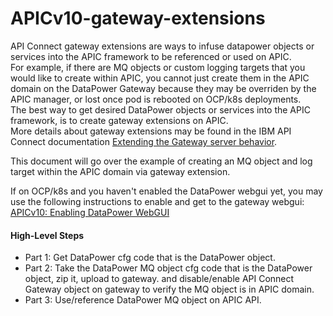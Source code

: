 # APICv10-gateway-extensions  
API Connect gateway extensions are ways to infuse datapower objects or services into the APIC framework to be referenced or used on APIC.  
For example, if there are MQ objects or custom logging targets that you would like to create within APIC, you cannot just create them in the APIC domain on the DataPower Gateway because they may be overriden by the APIC manager, or lost once pod is rebooted on OCP/k8s deployments.  
The best way to get desired DataPower objects or services into the APIC framework, is to create gateway extensions on APIC.  
More details about gateway extensions may be found in the IBM API Connect documentation [Extending the Gateway server behavior](https://www.ibm.com/docs/en/api-connect/10.0.5.x_lts?topic=environment-extending-gateway-server-behavior).  
  
This document will go over the example of creating an MQ object and log target within the APIC domain via gateway extension.  
  
If on OCP/k8s and you haven't enabled the DataPower webgui yet, you may use the following instructions to enable and get to the gateway webgui: [APICv10: Enabling DataPower WebGUI](https://github.com/ibmArtifacts/APICv10-Enabling-DataPower-WebGUI)  
  
#### High-Level Steps  
- Part 1: Get DataPower cfg code that is the DataPower object.  
- Part 2: Take the DataPower MQ object cfg code that is the DataPower object, zip it, upload to gateway. and disable/enable API Connect Gateway object on gateway to verify the MQ object is in APIC domain.  
- Part 3: Use/reference DataPower MQ object on APIC API.  
  
